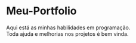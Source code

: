 # Meu-Portfolio
Aqui está as minhas habilidades em programação.</br>
Toda ajuda e melhorias nos projetos é bem vinda.
